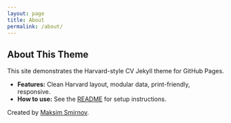 ```yaml
---
layout: page
title: About
permalink: /about/
---
```


## About This Theme

This site demonstrates the Harvard-style CV Jekyll theme for GitHub Pages.

- **Features:** Clean Harvard layout, modular data, print-friendly, responsive.
- **How to use:** See the [README](https://github.com/smirnoffmg/harvard-style-cv-theme#readme) for setup instructions.

Created by [Maksim Smirnov](https://github.com/smirnoffmg).
